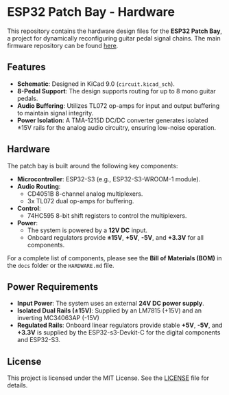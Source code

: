 
# ESP32 Patch Bay - Hardware

This repository contains the hardware design files for the **ESP32 Patch Bay**, a project for dynamically reconfiguring guitar pedal signal chains. The main firmware repository can be found [here](https://github.com/phi/Esp32_patch_bay).

## Features
- **Schematic**: Designed in KiCad 9.0 (`circuit.kicad_sch`).
- **8-Pedal Support**: The design supports routing for up to 8 mono guitar pedals.
- **Audio Buffering**: Utilizes TL072 op-amps for input and output buffering to maintain signal integrity.
- **Power Isolation**: A TMA-1215D DC/DC converter generates isolated ±15V rails for the analog audio circuitry, ensuring low-noise operation.

## Hardware
The patch bay is built around the following key components:

- **Microcontroller**: ESP32-S3 (e.g., ESP32-S3-WROOM-1 module).
- **Audio Routing**:
  - CD4051B 8-channel analog multiplexers.
  - 3x TL072 dual op-amps for buffering.
- **Control**:
  - 74HC595 8-bit shift registers to control the multiplexers.
- **Power**:
  - The system is powered by a **12V DC** input.
  - Onboard regulators provide **±15V**, **+5V**, **-5V**, and **+3.3V** for all components.

For a complete list of components, please see the **Bill of Materials (BOM)** in the `docs` folder or the `HARDWARE.md` file.

## Power Requirements
- **Input Power**: The system uses an external **24V DC power supply**.
- **Isolated Dual Rails (±15V)**: Supplied by an LM7815 (+15V) and an inverting MC34063AP (-15V)
- **Regulated Rails**: Onboard linear regulators provide stable **+5V**, **-5V**, and **+3.3V** is supplied by the ESP32-s3-Devkit-C for the digital components and ESP32-S3.

## License
This project is licensed under the MIT License. See the [LICENSE](LICENSE) file for details.
